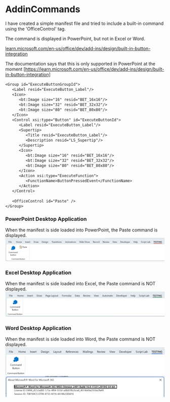 # AddinCommands
I have created a simple manifest file and tried to include a built-in command using the 'OfficeControl' tag.

The command is displayed in PowerPoint, but not in Excel or Word.

<A href="https://learn.microsoft.com/en-us/office/dev/add-ins/design/built-in-button-integration">learn.microsoft.com/en-us/office/dev/add-ins/design/built-in-button-integration</a>

The documentation says that this is only supported in PowerPoint at the moment
[https://learn.microsoft.com/en-us/office/dev/add-ins/design/built-in-button-integration]





```
<Group id="ExecuteButtonGroupId">
   <Label resid="ExecuteButton_Label"/>
   <Icon>
      <bt:Image size="16" resid="BET_16x16"/>
      <bt:Image size="32" resid="BET_32x32"/>
      <bt:Image size="80" resid="BET_80x80"/>
   </Icon>
   <Control xsi:type="Button" id="ExecuteButtonId">
      <Label resid="ExecuteButton_Label"/>
      <Supertip>
         <Title resid="ExecuteButton_Label"/>
         <Description resid="LS_Supertip"/>
      </Supertip>
      <Icon>
         <bt:Image size="16" resid="BET_16x16"/>
         <bt:Image size="32" resid="BET_32x32"/>
         <bt:Image size="80" resid="BET_80x80"/>
      </Icon>
      <Action xsi:type="ExecuteFunction">
         <FunctionName>ButtonPressedEvent</FunctionName>
      </Action>
   </Control>

   <OfficeControl id="Paste" />
</Group>
```


<H3>PowerPoint Desktop Application</H3>
When the manifest is side loaded into PowerPoint, the Paste command is displayed.
<img src="powerpoint-addincommands.png">

<H3>Excel Desktop Application</H3>
When the manifest is side loaded into Excel, the Paste command is NOT displayed.
<img src="excel-addincommands.png">

<H3>Word Desktop Application</H3>
When the manifest is side loaded into Word, the Paste command is NOT displayed.
<img src="word-addincommands.png">
<img src="word-version.png">
